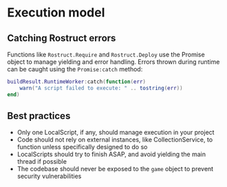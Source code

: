 # Execution model

## Catching Rostruct errors

Functions like `Rostruct.Require` and `Rostruct.Deploy` use the Promise object to manage yielding and error handling. Errors thrown during runtime can be caught using the `Promise:catch` method:

```lua
buildResult.RuntimeWorker:catch(function(err)
	warn("A script failed to execute: " .. tostring(err))
end)
```

## Best practices

* Only one LocalScript, if any, should manage execution in your project
* Code should not rely on external instances, like CollectionService, to function unless specifically designed to do so
* LocalScripts should try to finish ASAP, and avoid yielding the main thread if possible
* The codebase should never be exposed to the `game` object to prevent security vulnerabilities
